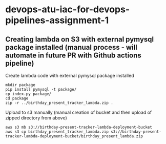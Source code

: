 # devops-atu-iac-for-devops-pipelines-assignment-1

## Creating lambda on S3 with external pymysql package installed (manual process - will automate in future PR with Github actions pipeline)

Create lambda code with external pymysql package installed

```
mkdir package
pip install pymysql -t package/
cp index.py package/
cd package
zip -r ../birthday_present_tracker_lambda.zip .
```

Upload to s3 manually (manual creation of bucket and then upload of zipped directory from above)

```
aws s3 mb s3://birthday-present-tracker-lambda-deployment-bucket
aws s3 cp birthday_present_tracker_lambda.zip s3://birthday-present-tracker-lambda-deployment-bucket/birthday_present_lambda.zip
```
